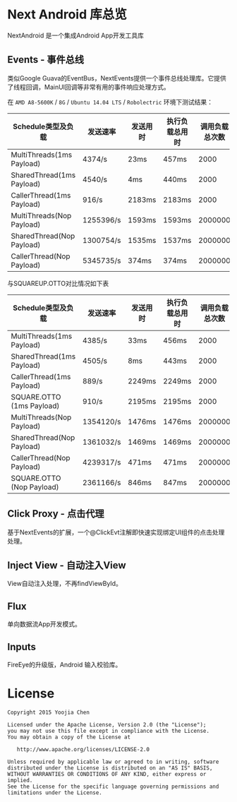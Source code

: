 # Next Android 库总览

NextAndroid 是一个集成Android App开发工具库

## Events - 事件总线

类似Google Guava的EventBus，NextEvents提供一个事件总线处理库。它提供了线程回调，MainUI回调等非常有用的事件响应处理方式。

在 `AMD A8-5600K` / `8G` / `Ubuntu 14.04 LTS` / `Robolectric` 环境下测试结果：

Schedule类型及负载|发送速率|发送用时|执行负载总用时|调用负载总次数
----|----|----|----|----
MultiThreads(1ms Payload)|	 4374/s|		23ms|		457ms|		2000
SharedThread(1ms Payload)|	 4540/s|		4ms|		440ms|		2000
CallerThread(1ms Payload)|	 916/s|		2183ms|		2183ms|		2000
MultiThreads(Nop Payload)|	 1255396/s|		1593ms|		1593ms|		2000000
SharedThread(Nop Payload)|	 1300754/s|		1535ms|		1537ms|		2000000
CallerThread(Nop Payload)|	 5345735/s|		374ms|		374ms|		2000000


与SQUAREUP.OTTO对比情况如下表


Schedule类型及负载|发送速率|发送用时|执行负载总用时|调用负载总次数
----|----|----|----|----
MultiThreads(1ms Payload)|	 4385/s|		33ms|		456ms|		2000
SharedThread(1ms Payload)|	 4505/s|		8ms|		443ms|		2000
CallerThread(1ms Payload)|	 889/s|		2249ms|		2249ms|		2000
SQUARE.OTTO (1ms Payload)|	 910/s|		2195ms|		2195ms|		2000
MultiThreads(Nop Payload)|	 1354120/s|		1476ms|		1476ms|		2000000
SharedThread(Nop Payload)|	 1361032/s|		1469ms|		1469ms|		2000000
CallerThread(Nop Payload)|	 4239317/s|		471ms|		471ms|		2000000
SQUARE.OTTO (Nop Payload)|	 2361166/s|		846ms|		847ms|		2000000

## Click Proxy - 点击代理

基于NextEvents的扩展，一个@ClickEvt注解即快速实现绑定UI组件的点击处理处理。

## Inject View - 自动注入View

View自动注入处理，不再findViewById。

## Flux

单向数据流App开发模式。

## Inputs

FireEye的升级版，Android 输入校验库。

# License

    Copyright 2015 Yoojia Chen

    Licensed under the Apache License, Version 2.0 (the "License");
    you may not use this file except in compliance with the License.
    You may obtain a copy of the License at

       http://www.apache.org/licenses/LICENSE-2.0

    Unless required by applicable law or agreed to in writing, software
    distributed under the License is distributed on an "AS IS" BASIS,
    WITHOUT WARRANTIES OR CONDITIONS OF ANY KIND, either express or implied.
    See the License for the specific language governing permissions and
    limitations under the License.
